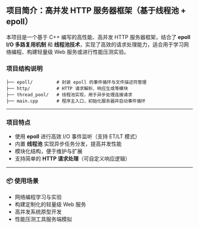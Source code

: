 ## 项目简介：高并发 HTTP 服务器框架（基于线程池 + epoll）

本项目是一个基于 C++ 编写的高性能、高并发 HTTP 服务器框架，结合了 **epoll I/O 多路复用机制** 和 **线程池技术**，实现了高效的请求处理能力，适合用于学习网络编程、构建轻量级 Web 服务或进行性能压测实验。

### 项目结构说明

```
├── epoll/         # 封装 epoll 的事件循环与文件描述符管理
├── http/          # HTTP 请求解析、响应生成等模块
├── thread_pool/   # 线程池实现，用于异步处理连接请求
├── main.cpp       # 程序主入口，初始化服务器并启动事件循环
```

------

### 项目特点

-  使用 **epoll** 进行高效 I/O 事件监听（支持 ET/LT 模式）
-  内置 **线程池** 实现异步任务分发，提高并发性能
-  模块化结构，便于维护与扩展
-  支持简单的 **HTTP 请求处理**（可自定义响应逻辑）

------

### 📦 使用场景

- 网络编程学习与实验
- 构建定制化的轻量级 Web 服务
- 高并发系统原型开发
- 性能压测工具服务端模拟
